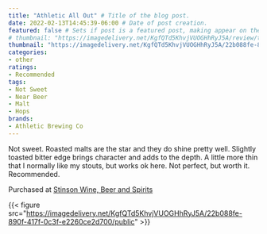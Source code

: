 ```yaml
---
title: "Athletic All Out" # Title of the blog post.
date: 2022-02-13T14:45:39-06:00 # Date of post creation.
featured: false # Sets if post is a featured post, making appear on the home page side bar.
# thumbnail: "https://imagedelivery.net/KgfQTd5KhvjVUOGHhRyJ5A/review/thumbs/athletic-all-out.jpg" # Sets thumbnail image appearing inside card on homepage.
thumbnail: "https://imagedelivery.net/KgfQTd5KhvjVUOGHhRyJ5A/22b088fe-890f-417f-0c3f-e2260ce2d700/thumb"
categories:
- other
ratings:
- Recommended
tags:
- Not Sweet
- Near Beer
- Malt
- Hops
brands:
- Athletic Brewing Co
---
```


Not sweet. Roasted malts are the star and they do shine pretty well. Slightly toasted bitter edge brings character and adds to the depth. A little more thin that I normally like my stouts, but works ok here. Not perfect, but worth it. Recommended.

Purchased at [Stinson Wine, Beer and Spirits](https://www.stinsonwbs.com)

{{< figure src="https://imagedelivery.net/KgfQTd5KhvjVUOGHhRyJ5A/22b088fe-890f-417f-0c3f-e2260ce2d700/public" >}}

